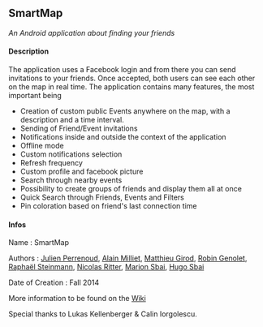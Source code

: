 ## SmartMap

*An Android application about finding your friends*

#### Description

The application uses a Facebook login and from there you can send invitations to your friends. Once accepted, both users can see each other on the map in real time. The application contains many features, the most important being
* Creation of custom public Events anywhere on the map, with a description and a time interval.
* Sending of Friend/Event invitations
* Notifications inside and outside the context of the application
* Offline mode
* Custom notifications selection
* Refresh frequency
* Custom profile and facebook picture
* Search through nearby events
* Possibility to create groups of friends and display them all at once
* Quick Search through Friends, Events and Filters
* Pin coloration based on friend's last connection time

#### Infos

Name : SmartMap

Authors : [Julien Perrenoud](https://github.com/jfperren), [Alain Milliet](https://github.com/agpmilli), [Matthieu Girod](https://github.com/pamoi), [Robin Genolet](https://github.com/RobinGenolet), [Raphaël Steinmann](https://github.com/rbsteinm), [Nicolas Ritter](https://github.com/ritterni), [Marion Sbai](https://github.com/marion-S), [Hugo Sbai](https://github.com/hugo-S)

Date of Creation : Fall 2014

More information to be found on the [Wiki](https://github.com/RobinGenolet/smartmap/wiki)

Special thanks to Lukas Kellenberger & Calin Iorgolescu.
